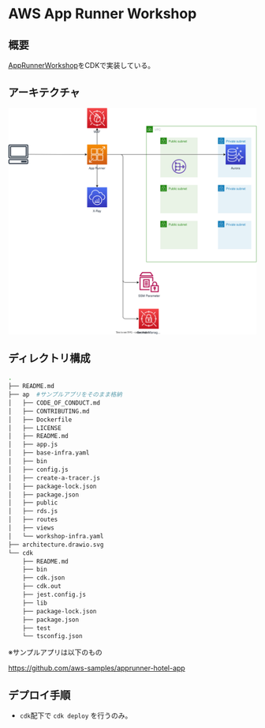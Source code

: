 # AWS App Runner Workshop

## 概要
[AppRunnerWorkshop](https://catalog.us-east-1.prod.workshops.aws/workshops/e801f943-aad8-4d9e-aa8a-3bcc2913340f/en-US)をCDKで実装している。

## アーキテクチャ
![](architecture.drawio.svg)

## ディレクトリ構成

```bash
.
├── README.md
├── ap  #サンプルアプリをそのまま格納
│   ├── CODE_OF_CONDUCT.md
│   ├── CONTRIBUTING.md
│   ├── Dockerfile
│   ├── LICENSE
│   ├── README.md
│   ├── app.js
│   ├── base-infra.yaml
│   ├── bin
│   ├── config.js
│   ├── create-a-tracer.js
│   ├── package-lock.json
│   ├── package.json
│   ├── public
│   ├── rds.js
│   ├── routes
│   ├── views
│   └── workshop-infra.yaml
├── architecture.drawio.svg
└── cdk
    ├── README.md
    ├── bin
    ├── cdk.json
    ├── cdk.out
    ├── jest.config.js
    ├── lib
    ├── package-lock.json
    ├── package.json
    ├── test
    └── tsconfig.json

```

※サンプルアプリは以下のもの

https://github.com/aws-samples/apprunner-hotel-app

## デプロイ手順
* `cdk`配下で `cdk deploy` を行うのみ。